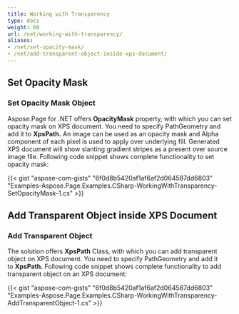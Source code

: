 ```yaml
---
title: Working with Transparency
type: docs
weight: 60
url: /net/working-with-transparency/
aliases: 
- /net/set-opacity-mask/
- /net/add-transparent-object-inside-xps-document/
---
```


## **Set Opacity Mask**

### **Set Opacity Mask Object**
Aspose.Page for .NET offers **OpacityMask** property, with which you can set opacity mask on XPS document. You need to specify PathGeometry and add it to **XpsPath.** An image can be used as an opacity mask and Alpha component of each pixel is used to apply over underlying fill. Generated XPS document will show slanting gradient stripes as a present over source image file. Following code snippet shows complete functionality to set opacity mask:



{{< gist "aspose-com-gists" "6f0d8b5420af1af6af2d064587dd6803" "Examples-Aspose.Page.Examples.CSharp-WorkingWithTransparency-SetOpacityMask-1.cs" >}}

## **Add Transparent Object inside XPS Document**

### **Add Transparent Object**
The solution offers **XpsPath** Class, with which you can add transparent object on XPS document. You need to specify PathGeometry and add it to **XpsPath.** Following code snippet shows complete functionality to add transparent object on an XPS document:

{{< gist "aspose-com-gists" "6f0d8b5420af1af6af2d064587dd6803" "Examples-Aspose.Page.Examples.CSharp-WorkingWithTransparency-AddTransparentObject-1.cs" >}}
